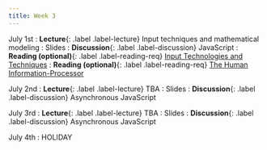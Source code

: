 ```yaml
---
title: Week 3
---
```


<!-- prettier-ignore-start -->

July 1st
: **Lecture**{: .label .label-lecture} Input techniques and mathematical modeling
  : Slides
: **Discussion**{: .label .label-discussion} JavaScript
: **Reading (optional)**{: .label .label-reading-req} [Input Technologies and Techniques](https://www.microsoft.com/en-us/research/wp-content/uploads/2016/11/Input-Technologies-and-Techniques-HCI-Handbook-3rd-Edition.pdf)
: **Reading (optional)**{: .label .label-reading-req} [The Human Information-Processor](https://bcourses.berkeley.edu/courses/1535376/files/folder/readings?preview=89101494)

July 2nd
: **Lecture**{: .label .label-lecture} TBA
  : Slides
: **Discussion**{: .label .label-discussion} Asynchronous JavaScript

July 3rd
: **Lecture**{: .label .label-lecture} TBA
  : Slides
: **Discussion**{: .label .label-discussion} Asynchronous JavaScript

July 4th
: HOLIDAY

<!-- prettier-ignore-end -->
